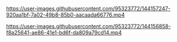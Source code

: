 

https://user-images.githubusercontent.com/95323772/144157247-920aa1bf-7a02-49b8-85b0-aacaada66776.mp4




https://user-images.githubusercontent.com/95323772/144156858-f8a25641-ae86-41e1-bd6f-da809a79cd14.mp4

